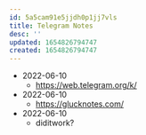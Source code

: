 ```yaml
---
id: 5a5cam91e5jjdh0p1jj7vls
title: Telegram Notes
desc: ''
updated: 1654826794747
created: 1654826794747
---
```



- 2022-06-10
	- https://web.telegram.org/k/
- 2022-06-10
	- https://glucknotes.com/
- 2022-06-10
	- diditwork?